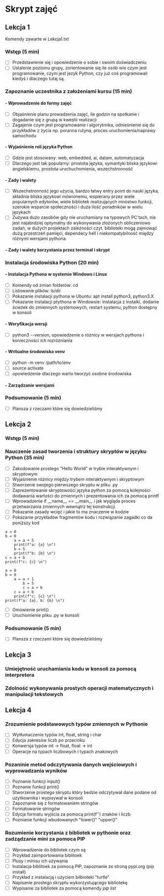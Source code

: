 # Skrypt zajęć 

## Lekcja 1

Komendy zawarte w Lekcja1.txt

### Wstęp (5 min)
- [ ] Przedstawienie się i opowiedzenie o sobie i swoim doświadczeniu 
- [ ] Ustalenie poziomu grupy, zorientowanie się ile osób wie czym jest programowanie, czym jest jezyk Python, czy już coś programowali kiedyś i dlaczego tutaj są. 

### Zapoznanie uczestnika z założeniami kursu (15 min)
#### - Wprowadzenie do formy zajęć
- [ ] Objaśnienie planu prowadzenia zajęć, ile godzin na spotkanie i dogadanie się z grupą w kwestii realizacji
- [ ] Zagajenie czym jest programowanie i algorytmika, odnieśnienie się do przykładów z życia np. poranna rutyna, proces uruchomienia/naprawy samochodu

#### - Wyjaśnienie roli języka Python 
- [ ] Gdzie jest stosowany: web, embedded, ai, datam, automatyzacja
- [ ] Dlaczego jest tak popularny: prostota języka, symantyki bliska językowi angielskiemu, prostota uruchuchomienia, wszechstronność

#### - Zady i walety
- [ ] Wszechstronność jego użycia, bardzo łatwy entry point do nauki języka, składnia bliska językowi mówionemu, wspierany przez wiele popularnych edytorów, wiele bibliotek realizujących mnóstwo funkcji, szerokie wsparcie społeczności i duża ilość poradników w wielu językach
- [ ] Zużywa dużo zasobów gdy nie uruchamiany na typowych PC'tach, nie jest najabrdziej optymalny do wykonywania złożonych obliczeniowo zadań, w dużych projektach zależności czyt. biblioteki mogą zajmowąć dużą przestrzeń pamięci, dependecy hell i niekompatybilność między różnymi wersjami pythona. 

#### - Zady i walety korzystania przez terminal i skrypt

### Instalacja środowiska Python (20 min)

#### - Instalacja Pythona w systemie Windows i Linux
- [ ] Komendy od zmian folderów: cd 
- [ ] Listowanie plików: ls/dir 
- [ ] Pokazanie instalacji pythona w Ubuntu: apt install python3, python3.X
- [ ] Pokazanie instalacji ptythona w Windowsie: instalacja z instalki, dodanie ścieżek do zmiennych systemowych, restart systemu, python dostępny w konsoli

#### - Weryfikacja wersji
- [ ] python3 --version, opowiedzenie o różnicy w wersjach pythona i konieczności ich rozróżniania

#### - Writualne środowiska venv
- [ ] python -m venv /path/to/env 
- [ ] source activate
- [ ] opowiedzenie dlaczego warto tworzyć osobne środowiska

#### - Zarządzanie wersjami


### Podsumowanie (5 min)
- [ ] Plansza z rzeczami które się dowiedzieliśmy

## Lekcja 2 

### Wstęp (5 min)

### Nauczenie zasad tworzenia i struktury skryptów w języku Python (35 min)
- [ ] Zakodowanie prostego "Hello World" w trybie interaktywnym i skryptowym 
- [ ] Wyjaśnienie różnicy między trybem interaktywnym i skryptowym
- [ ] Stworzenie swojego pierwszego skryptu w pliku .py
- [ ] Zaprezentowanie skryptowości języka python za pomocą kolejności dodawania wartości do zmiennych i prezentowania ich za pomocą printf
- [ ] Wprowadzenie if __name\_\_ == __main\_\_ i jak wygląda proces przetwarzania zmiennych wewnątrz tej konstrukcji. 
- [ ] Pokazanie zasady wcięć i jakie to ma znaczenie w kodzie 
- [ ] Pokazanie przykładów fragmentów kodu i rozwiązanie zagadki co da poniższy kod 
```
a = 0
b = 0
    a = a + 5
    print(f"a: {a} \n")
    b = 5
    print(f"b: {b} \n")
c = a + b
print(f"c: {c} \n")
```
```
a = 0
b = 0 
    a = a + 1
        b = 5
        c = a + b 
    c = a + b 
    print(f"c: {c} \n")
print(f"a: {a}, b: {b} \n")
```
- [ ] Omówienie print()
- [ ] Uruchomienie pliku .py w konsoli

### Podsumowanie (5 min)
- [ ] Plansza z rzeczami które się dowiedzieliśmy


## Lekcja 3

### Umiejętność uruchamiania kodu w konsoli za pomocą interpretera


### Zdolność wykonywania prostych operacji matematycznych i manipulacji tekstowych


## Lekcja 4

### Zrozumienie podstawowych typów zmiennych w Pythonie
- [ ] Wytłumaczenie typów int, float, string i char 
- [ ] Edycja zakresów liczb po przecinku 
- [ ] Konwersja typów int -> float, float -> int
- [ ] Operacje na typach liczbowych i typach znakowych

### Pozaninie metod odczytywania danych wejściowych i wyprowadzania wyników 
- [ ] Poznanie funkcji input()
- [ ] Poznanie funkcji print()
- [ ] Stworzenie prostego skryptu który bedzie odczytywał dane podane od użytkownika i wypisywał w konsoli 
- [ ] Zapoznanie się z formatowaniem stringów
- [ ] Formatowanie stringów 
- [ ] Edycja formatu wyjścia za pomocą print(f'') znaków i liczb 
- [ ] Poznianie funkcji wbudowanych "lower()" "upper()"

### Rozumienie korzystania z bibliotek w pythonie oraz zadządzanie mini za pomoca PIP 
- [ ] Wprowadzenie do bibliotek czym są 
- [ ] Przykład zaimportowania biblitoek 
- [ ] Plusy i minisu ich używania 
- [ ] Instalacja biblitoek za pomocą PIP, zapoznanie ze stroną pypi.org (pip install)
- [ ] Przykład z instalacją i użyciem bilbioteki "turtle"
- [ ] Napisanie prostego skryptu wykorzystującego bibliotekę
- [ ] Wypisanie za bibliotek za pomocą komendy *pip list*
